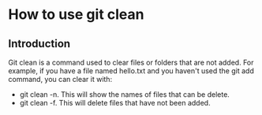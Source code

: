 # How to use git clean

## Introduction
Git clean is a command used to clear files or folders that are not added. For example, if you have a file named hello.txt and you haven't used the git add command, you can clear it with: 
- git clean -n. This will show the names of files that can be delete.
- git clean -f. This will delete files that have not been added.